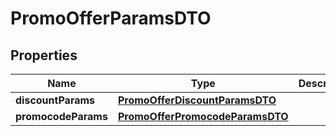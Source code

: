 

# PromoOfferParamsDTO

## Properties

Name | Type | Description | Notes
------------ | ------------- | ------------- | -------------
**discountParams** | [**PromoOfferDiscountParamsDTO**](PromoOfferDiscountParamsDTO.md) |  |  [optional]
**promocodeParams** | [**PromoOfferPromocodeParamsDTO**](PromoOfferPromocodeParamsDTO.md) |  |  [optional]




